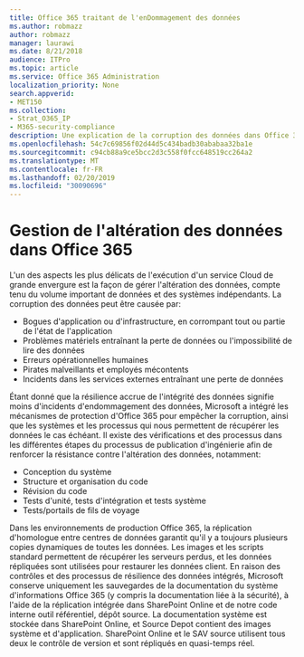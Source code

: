 ```yaml
---
title: Office 365 traitant de l'enDommagement des données
ms.author: robmazz
author: robmazz
manager: laurawi
ms.date: 8/21/2018
audience: ITPro
ms.topic: article
ms.service: Office 365 Administration
localization_priority: None
search.appverid:
- MET150
ms.collection:
- Strat_O365_IP
- M365-security-compliance
description: Une explication de la corruption des données dans Office 365, ainsi que les efforts de prévention et de récupération de Microsoft.
ms.openlocfilehash: 54c7c69856f02d44d5c434badb30ababaa32ba1e
ms.sourcegitcommit: c94cb88a9ce5bcc2d3c558f0fcc648519cc264a2
ms.translationtype: MT
ms.contentlocale: fr-FR
ms.lasthandoff: 02/20/2019
ms.locfileid: "30090696"
---
```

# <a name="dealing-with-data-corruption-in-office-365"></a>Gestion de l'altération des données dans Office 365

L'un des aspects les plus délicats de l'exécution d'un service Cloud de grande envergure est la façon de gérer l'altération des données, compte tenu du volume important de données et des systèmes indépendants. La corruption des données peut être causée par:
- Bogues d'application ou d'infrastructure, en corrompant tout ou partie de l'état de l'application 
- Problèmes matériels entraînant la perte de données ou l'impossibilité de lire des données 
- Erreurs opérationnelles humaines 
- Pirates malveillants et employés mécontents 
- Incidents dans les services externes entraînant une perte de données 

Étant donné que la résilience accrue de l'intégrité des données signifie moins d'incidents d'endommagement des données, Microsoft a intégré les mécanismes de protection d'Office 365 pour empêcher la corruption, ainsi que les systèmes et les processus qui nous permettent de récupérer les données le cas échéant. Il existe des vérifications et des processus dans les différentes étapes du processus de publication d'ingénierie afin de renforcer la résistance contre l'altération des données, notamment:
- Conception du système
- Structure et organisation du code 
- Révision du code 
- Tests d'unité, tests d'intégration et tests système
- Tests/portails de fils de voyage 

Dans les environnements de production Office 365, la réplication d'homologue entre centres de données garantit qu'il y a toujours plusieurs copies dynamiques de toutes les données. Les images et les scripts standard permettent de récupérer les serveurs perdus, et les données répliquées sont utilisées pour restaurer les données client. En raison des contrôles et des processus de résilience des données intégrés, Microsoft conserve uniquement les sauvegardes de la documentation du système d'informations Office 365 (y compris la documentation liée à la sécurité), à l'aide de la réplication intégrée dans SharePoint Online et de notre code interne outil référentiel, dépôt source. La documentation système est stockée dans SharePoint Online, et Source Depot contient des images système et d'application. SharePoint Online et le SAV source utilisent tous deux le contrôle de version et sont répliqués en quasi-temps réel. 